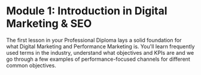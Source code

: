 # Module 1: Introduction in Digital Marketing & SEO

The first lesson in your Professional Diploma lays a solid foundation for what Digital Marketing and Performance Marketing is. You'll learn frequently used terms in the industry, understand what objectives and KPIs are and we go through a few examples of performance-focused channels for different common objectives.
